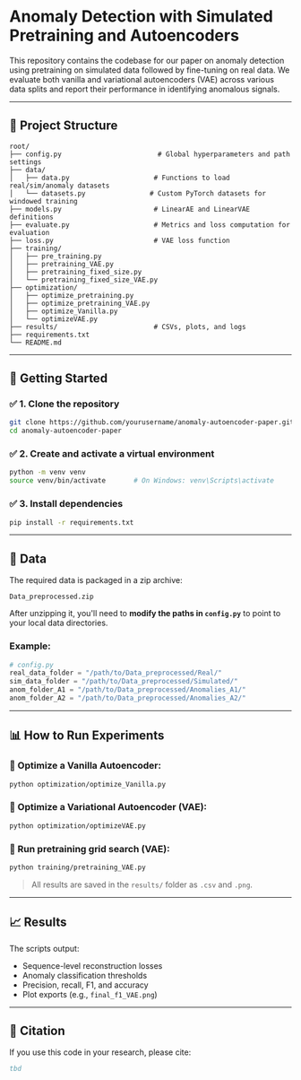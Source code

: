 # Anomaly Detection with Simulated Pretraining and Autoencoders

This repository contains the codebase for our paper on anomaly detection using pretraining on simulated data followed by fine-tuning on real data. We evaluate both vanilla and variational autoencoders (VAE) across various data splits and report their performance in identifying anomalous signals.

---

## 📁 Project Structure

```
root/
├── config.py                        # Global hyperparameters and path settings
├── data/
│   ├── data.py                     # Functions to load real/sim/anomaly datasets
│   └── datasets.py                # Custom PyTorch datasets for windowed training
├── models.py                       # LinearAE and LinearVAE definitions
├── evaluate.py                     # Metrics and loss computation for evaluation
├── loss.py                         # VAE loss function
├── training/
│   ├── pre_training.py
│   ├── pretraining_VAE.py
│   ├── pretraining_fixed_size.py
│   └── pretraining_fixed_size_VAE.py
├── optimization/
│   ├── optimize_pretraining.py
│   ├── optimize_pretraining_VAE.py
│   ├── optimize_Vanilla.py
│   └── optimizeVAE.py
├── results/                        # CSVs, plots, and logs
├── requirements.txt
└── README.md
```

---

## 🚀 Getting Started

### ✅ 1. Clone the repository

```bash
git clone https://github.com/yourusername/anomaly-autoencoder-paper.git
cd anomaly-autoencoder-paper
```

### ✅ 2. Create and activate a virtual environment

```bash
python -m venv venv
source venv/bin/activate       # On Windows: venv\Scripts\activate
```

### ✅ 3. Install dependencies

```bash
pip install -r requirements.txt
```

---

## 📂 Data

The required data is packaged in a zip archive:

```
Data_preprocessed.zip
```

After unzipping it, you'll need to **modify the paths in `config.py`** to point to your local data directories.

### Example:
```python
# config.py
real_data_folder = "/path/to/Data_preprocessed/Real/"
sim_data_folder = "/path/to/Data_preprocessed/Simulated/"
anom_folder_A1 = "/path/to/Data_preprocessed/Anomalies_A1/"
anom_folder_A2 = "/path/to/Data_preprocessed/Anomalies_A2/"
```


---

## 📊 How to Run Experiments

### 🔁 Optimize a Vanilla Autoencoder:
```bash
python optimization/optimize_Vanilla.py
```

### 🔁 Optimize a Variational Autoencoder (VAE):
```bash
python optimization/optimizeVAE.py
```

### 🔁 Run pretraining grid search (VAE):
```bash
python training/pretraining_VAE.py
```

> All results are saved in the `results/` folder as `.csv` and `.png`.

---

## 📈 Results

The scripts output:
- Sequence-level reconstruction losses
- Anomaly classification thresholds
- Precision, recall, F1, and accuracy
- Plot exports (e.g., `final_f1_VAE.png`)

---

## 📝 Citation

If you use this code in your research, please cite:

```bibtex
tbd
```



